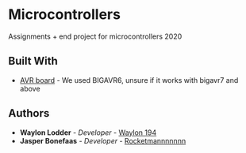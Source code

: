 # Microcontrollers

Assignments + end project for microcontrollers 2020

## Built With

* [AVR board](https://www.mikroe.com/bigavr6) - We used BIGAVR6, unsure if it works with bigavr7 and above

## Authors

* **Waylon Lodder** - *Developer* - [Waylon 194](https://github.com/Waylon194)
* **Jasper Bonefaas** - *Developer* - [Rocketmannnnnnn](https://github.com/Rocketmannnnnnn)
